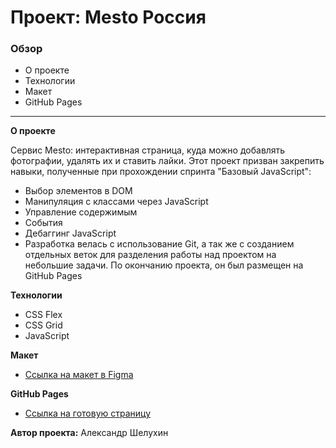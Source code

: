 # Проект: Mesto Россия

### Обзор
* О проекте
* Технологии
* Макет
* GitHub Pages
___

**О проекте**

Сервис Mesto: интерактивная страница, куда можно добавлять фотографии, удалять их и ставить лайки.
Этот проект призван закрепить навыки, полученные при прохождении спринта "Базовый JavaScript":
* Выбор элементов в DOM
* Манипуляция с классами через JavaScript
* Управление содержимым
* События
* Дебаггинг JavaScript
* Разработка велась с использование Git, а так же с созданием отдельных веток для разделения работы над проектом на небольшие задачи. По окончанию проекта, он был размещен на GitHub Pages

**Технологии**
* CSS Flex
* CSS Grid
* JavaScript

**Макет**
* [Ссылка на макет в Figma](https://www.figma.com/file/2cn9N9jSkmxD84oJik7xL7/JavaScript.-Sprint-4)

**GitHub Pages**
* [Ссылка на готовую страницу](https://aleksandr-shelukhin.github.io/mesto/)

**Автор проекта:**  Александр Шелухин
